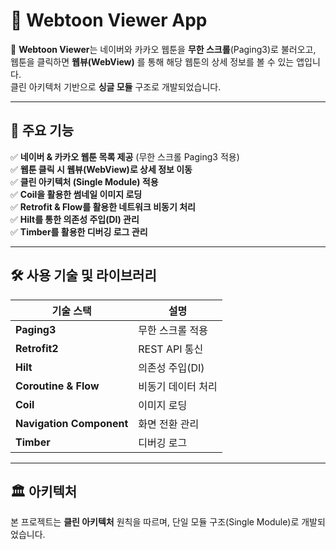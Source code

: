 # 📖 Webtoon Viewer App

🚀 **Webtoon Viewer**는 네이버와 카카오 웹툰을 **무한 스크롤**(Paging3)로 불러오고,  
웹툰을 클릭하면 **웹뷰(WebView)** 를 통해 해당 웹툰의 상세 정보를 볼 수 있는 앱입니다.  
클린 아키텍처 기반으로 **싱글 모듈** 구조로 개발되었습니다.

---

## 📌 주요 기능
✅ **네이버 & 카카오 웹툰 목록 제공** (무한 스크롤 Paging3 적용)  
✅ **웹툰 클릭 시 웹뷰(WebView)로 상세 정보 이동**  
✅ **클린 아키텍처 (Single Module) 적용**  
✅ **Coil을 활용한 썸네일 이미지 로딩**  
✅ **Retrofit & Flow를 활용한 네트워크 비동기 처리**  
✅ **Hilt를 통한 의존성 주입(DI) 관리**  
✅ **Timber를 활용한 디버깅 로그 관리**  

---

## 🛠 사용 기술 및 라이브러리
| 기술 스택 | 설명 |
|-----------|----------------------------|
| **Paging3** | 무한 스크롤 적용 |
| **Retrofit2** | REST API 통신 |
| **Hilt** | 의존성 주입(DI) |
| **Coroutine & Flow** | 비동기 데이터 처리 |
| **Coil** | 이미지 로딩 |
| **Navigation Component** | 화면 전환 관리 |
| **Timber** | 디버깅 로그 |

---

## 🏛 아키텍처
본 프로젝트는 **클린 아키텍처** 원칙을 따르며, 단일 모듈 구조(Single Module)로 개발되었습니다.  
